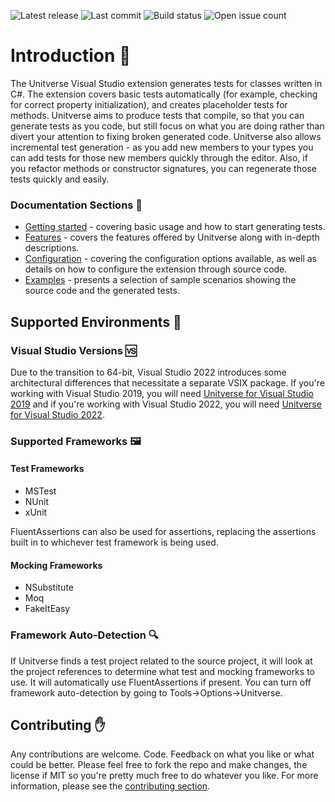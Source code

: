 ![Latest release](https://img.shields.io/github/v/release/mattwhitfield/unittestgenerator?color=00A000) ![Last commit](https://img.shields.io/github/last-commit/mattwhitfield/unittestgenerator?color=00A000) ![Build status](https://img.shields.io/github/workflow/status/mattwhitfield/unittestgenerator/Extension%20build) ![Open issue count](https://img.shields.io/github/issues/mattwhitfield/unittestgenerator)

# Introduction 👀
The Unitverse Visual Studio extension generates tests for classes written in C#. The extension covers basic tests automatically (for example, checking for correct property initialization), and creates placeholder tests for methods. Unitverse aims to produce tests that compile, so that you can generate tests as you code, but still focus on what you are doing rather than divert your attention to fixing broken generated code. Unitverse also allows incremental test generation - as you add new members to your types you can add tests for those new members quickly through the editor. Also, if you refactor methods or constructor signatures, you can regenerate those tests quickly and easily.

### Documentation Sections 📖

* [Getting started](gettingstarted.md) - covering basic usage and how to start generating tests.
* [Features](features.md) - covers the features offered by Unitverse along with in-depth descriptions.
* [Configuration](configuration.md) - covering the configuration options available, as well as details on how to configure the extension through source code.
* [Examples](examples/index.md) - presents a selection of sample scenarios showing the source code and the generated tests.

## Supported Environments 🌳

### Visual Studio Versions 🆚
Due to the transition to 64-bit, Visual Studio 2022 introduces some architectural differences that necessitate a separate VSIX package. If you're working with Visual Studio 2019, you will need [Unitverse for Visual Studio 2019](https://marketplace.visualstudio.com/items?itemName=MattWhitfield.Unitverse) and if you're working with Visual Studio 2022, you will need [Unitverse for Visual Studio 2022](https://marketplace.visualstudio.com/items?itemName=MattWhitfield.UnitverseVS2022).

### Supported Frameworks 🖼
#### Test Frameworks

* MSTest 
* NUnit 
* xUnit 

FluentAssertions can also be used for assertions, replacing the assertions built in to whichever test framework is being used.

#### Mocking Frameworks 

* NSubstitute 
* Moq 
* FakeItEasy 

### Framework Auto-Detection 🔍

If Unitverse finds a test project related to the source project, it will look at the project references to determine what test and mocking frameworks to use. It will automatically use FluentAssertions if present. You can turn off framework auto-detection by going to Tools->Options->Unitverse.

## Contributing ✋

Any contributions are welcome. Code. Feedback on what you like or what could be better. Please feel free to fork the repo and make changes, the license if MIT so you're pretty much free to do whatever you like. For more information, please see the [contributing section](contributing.md).
